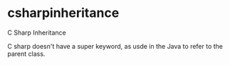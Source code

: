 # csharpinheritance
C Sharp Inheritance

C sharp doesn't have a super keyword, as usde in the Java to refer to the parent class.
